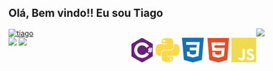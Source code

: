 ## Olá, Bem vindo!! Eu sou  Tiago 


<div>
<a href="https://github.com/TiagoX8/TiagoX8">
<img height="220em" img align="right" src="https://github-readme-stats.vercel.app/api/top-langs/?username=TiagoX8&layout=compact&langs_count=16&theme=midnight-purple"/>
</div>
 
<img align= "center" alt="tiago" height="300" width="450" src="https://user-images.githubusercontent.com/114080034/226197924-9f19f613-e4aa-4823-b344-1b21ffdcfadf.gif" play/>

 
<div>
  
<img align="right" alt="Tiago-JS" height="50" width="50" src="https://raw.githubusercontent.com/devicons/devicon/master/icons/javascript/javascript-plain.svg">
<img align="right" alt="Tiago-HTML" height="50" width="50" src="https://raw.githubusercontent.com/devicons/devicon/master/icons/html5/html5-plain.svg">
<img align="right" alt="Tiago-JS" height="50" width="50" src="https://raw.githubusercontent.com/devicons/devicon/master/icons/css3/css3-plain.svg">
<img align="right" alt="Tiago-JS" height="50" width="50" src="https://raw.githubusercontent.com/devicons/devicon/master/icons/python/python-plain.svg">
<img align="right" alt="Tiago-JS" height="50" width="50" src="https://raw.githubusercontent.com/devicons/devicon/master/icons/csharp/csharp-plain.svg">
</div>
 
 <div> 
  <a href = "mailto:thiagokroos21@gmail.com"><img src="https://img.shields.io/badge/-Gmail-%23333?style=for-the-badge&logo=gmail&logoColor=white" target="_blank"></a>
  <a href="https://www.linkedin.com/in/tiagodev08" target="_blank"><img src="https://img.shields.io/badge/-LinkedIn-%230077B5?style=for-the-badge&logo=linkedin&logoColor=white" target="_blank"></a> 
  
</div>
